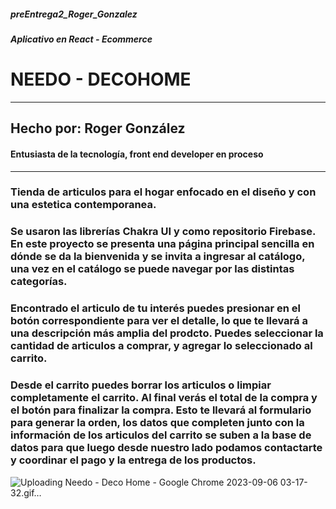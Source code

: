 ##### preEntrega2_Roger_Gonzalez

##### Aplicativo en React - Ecommerce

# **NEEDO - DECOHOME**
***
## Hecho por: Roger González
#### Entusiasta de la tecnología, front end developer en proceso

***
### Tienda de articulos para el hogar enfocado en el diseño y con una estetica contemporanea. 
### Se usaron las librerías Chakra UI y como repositorio Firebase. En este proyecto se presenta una página principal sencilla en dónde se da la bienvenida y se invita a ingresar al catálogo, una vez en el catálogo se puede navegar por las distintas categorías. 
### Encontrado el articulo de tu interés puedes presionar en el botón correspondiente para ver el detalle, lo que te llevará a una descripción más amplia del prodcto. Puedes seleccionar la cantidad de articulos a comprar, y agregar lo seleccionado al carrito.
### Desde el carrito puedes borrar los articulos o limpiar completamente el carrito. Al final verás el total de la compra y el botón para finalizar la compra. Esto te llevará al formulario para generar la orden, los datos que completen junto con la información de los articulos del carrito se suben a la base de datos para que luego desde nuestro lado podamos contactarte y coordinar el pago y la entrega de los productos.



![Uploading Needo - Deco Home - Google Chrome 2023-09-06 03-17-32.gif…]()


